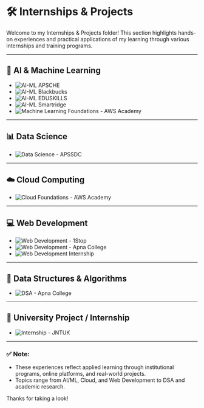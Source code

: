 # 🛠️ Internships & Projects

Welcome to my Internships & Projects folder! This section highlights hands-on experiences and practical applications of my learning through various internships and training programs.

---

## 🤖 AI & Machine Learning

- ![AI-ML APSCHE](/Internships-Projects/AI-ML-APSCHE.jpg)
- ![AI-ML Blackbucks](/Internships-Projects/AI-ML-Blackbucks.jpg)
- ![AI-ML EDUSKILLS](/Internships-Projects/AI-ML-EDUSKILLS.jpg)
- ![AI-ML Smartridge](/Internships-Projects/AI-ML-Smartridge.png)
- ![Machine Learning Foundations - AWS Academy](/Internships-Projects/Machine-Learning-Foundations-AWS-Academy.jpg)

---

## 📊 Data Science

- ![Data Science - APSSDC](/Internships-Projects/Data-Science-APSSDC.jpg)

---

## ☁️ Cloud Computing

- ![Cloud Foundations - AWS Academy](/Internships-Projects/Cloud-Foundations-AWS-Academy.jpg)

---

## 💻 Web Development

- ![Web Development - 1Stop](/Internships-Projects/Web-Development-1Stop.jpg)
- ![Web Development - Apna College](/Internships-Projects/Web-development-ApnaCollege.jpg)
- ![Web Development Internship](/Internships-Projects/Web-Development-internship.jpg)

---

## 🔢 Data Structures & Algorithms

- ![DSA - Apna College](/Internships-Projects/DSA-ApnaCollege.jpg)

---

## 🏫 University Project / Internship

- ![Internship - JNTUK](/Internships-Projects/JNTUK.jpg)

---

### ✅ Note:
- These experiences reflect applied learning through institutional programs, online platforms, and real-world projects.
- Topics range from AI/ML, Cloud, and Web Development to DSA and academic research.

Thanks for taking a look!


